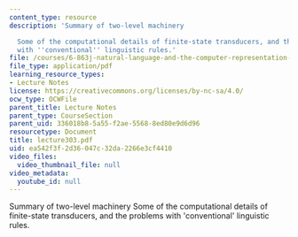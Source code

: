 ```yaml
---
content_type: resource
description: 'Summary of two-level machinery

  Some of the computational details of finite-state transducers, and the problems
  with ''conventional'' linguistic rules.'
file: /courses/6-863j-natural-language-and-the-computer-representation-of-knowledge-spring-2003/ea542f3f2d36047c32da2266e3cf4410_lecture303.pdf
file_type: application/pdf
learning_resource_types:
- Lecture Notes
license: https://creativecommons.org/licenses/by-nc-sa/4.0/
ocw_type: OCWFile
parent_title: Lecture Notes
parent_type: CourseSection
parent_uid: 336018b8-5a55-f2ae-5568-8ed80e9d6d96
resourcetype: Document
title: lecture303.pdf
uid: ea542f3f-2d36-047c-32da-2266e3cf4410
video_files:
  video_thumbnail_file: null
video_metadata:
  youtube_id: null
---
```

Summary of two-level machinery
Some of the computational details of finite-state transducers, and the problems with 'conventional' linguistic rules.
